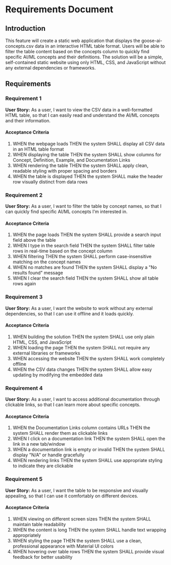 # Requirements Document

## Introduction

This feature will create a static web application that displays the goose-ai-concepts.csv data in an interactive HTML table format. Users will be able to filter the table content based on the concepts column to quickly find specific AI/ML concepts and their definitions. The solution will be a simple, self-contained static website using only HTML, CSS, and JavaScript without any external dependencies or frameworks.

## Requirements

### Requirement 1

**User Story:** As a user, I want to view the CSV data in a well-formatted HTML table, so that I can easily read and understand the AI/ML concepts and their information.

#### Acceptance Criteria

1. WHEN the webpage loads THEN the system SHALL display all CSV data in an HTML table format
2. WHEN displaying the table THEN the system SHALL show columns for Concept, Definition, Example, and Documentation Links
3. WHEN rendering the table THEN the system SHALL apply clean, readable styling with proper spacing and borders
4. WHEN the table is displayed THEN the system SHALL make the header row visually distinct from data rows

### Requirement 2

**User Story:** As a user, I want to filter the table by concept names, so that I can quickly find specific AI/ML concepts I'm interested in.

#### Acceptance Criteria

1. WHEN the page loads THEN the system SHALL provide a search input field above the table
2. WHEN I type in the search field THEN the system SHALL filter table rows in real-time based on the concept column
3. WHEN filtering THEN the system SHALL perform case-insensitive matching on the concept names
4. WHEN no matches are found THEN the system SHALL display a "No results found" message
5. WHEN I clear the search field THEN the system SHALL show all table rows again

### Requirement 3

**User Story:** As a user, I want the website to work without any external dependencies, so that I can use it offline and it loads quickly.

#### Acceptance Criteria

1. WHEN building the solution THEN the system SHALL use only plain HTML, CSS, and JavaScript
2. WHEN loading the page THEN the system SHALL not require any external libraries or frameworks
3. WHEN accessing the website THEN the system SHALL work completely offline
4. WHEN the CSV data changes THEN the system SHALL allow easy updating by modifying the embedded data

### Requirement 4

**User Story:** As a user, I want to access additional documentation through clickable links, so that I can learn more about specific concepts.

#### Acceptance Criteria

1. WHEN the Documentation Links column contains URLs THEN the system SHALL render them as clickable links
2. WHEN I click on a documentation link THEN the system SHALL open the link in a new tab/window
3. WHEN a documentation link is empty or invalid THEN the system SHALL display "N/A" or handle gracefully
4. WHEN rendering links THEN the system SHALL use appropriate styling to indicate they are clickable

### Requirement 5

**User Story:** As a user, I want the table to be responsive and visually appealing, so that I can use it comfortably on different devices.

#### Acceptance Criteria

1. WHEN viewing on different screen sizes THEN the system SHALL maintain table readability
2. WHEN the content is long THEN the system SHALL handle text wrapping appropriately
3. WHEN styling the page THEN the system SHALL use a clean, professional appearance with Material UI colors
4. WHEN hovering over table rows THEN the system SHALL provide visual feedback for better usability